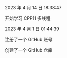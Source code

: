 2023 年 4 月 14 日 18:38:47

开始学习 CPP11 多线程

2023 年 4 月 1 日 01:44:39

注册了一个 GitHub 账号

创建了一个 GitHub 仓库
